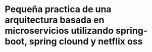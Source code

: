 # Pequeña practica de una arquitectura basada en microservicios utilizando spring-boot, spring clound y netflix oss